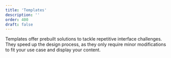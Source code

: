 ```yaml
---
title: 'Templates'
description: ''
order: 400
draft: false
---
```


Templates offer prebuilt solutions to tackle repetitive interface challenges. They speed up the design process, as they only require minor modifications to fit your use case and display your content.

